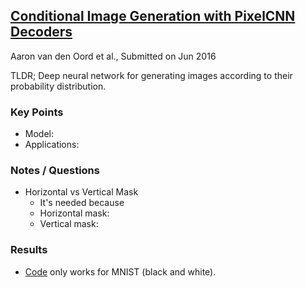 ## [Conditional Image Generation with PixelCNN Decoders](https://arxiv.org/abs/1606.05328)
Aaron van den Oord et al., Submitted on Jun 2016

TLDR; Deep neural network for generating images according to their probability distribution.

### Key Points
* Model: 
* Applications:


### Notes / Questions
* Horizontal vs Vertical Mask
  * It's needed because
  * Horizontal mask:
  * Vertical mask:


### Results
* [Code](https://github.com/anantzoid/Conditional-PixelCNN-decoder) only works for MNIST (black and white).
